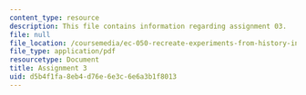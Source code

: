 ```yaml
---
content_type: resource
description: This file contains information regarding assignment 03.
file: null
file_location: /coursemedia/ec-050-recreate-experiments-from-history-inform-the-future-from-the-past-galileo-january-iap-2010/d5b4f1fa8eb4d76e6e3c6e6a3b1f8013_MITEC_050IAP10_assn03.pdf
file_type: application/pdf
resourcetype: Document
title: Assignment 3
uid: d5b4f1fa-8eb4-d76e-6e3c-6e6a3b1f8013
---
```


